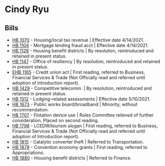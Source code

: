 # Cindy Ryu
## Bills
* [HB 1070](/bill/2021-22/hb/1070/) - Housing/local tax revenue | Effective date 4/14/2021.
* [HB 1104](/bill/2021-22/hb/1104/) - Mortgage lending fraud acct | Effective date 4/14/2021.
* [HB 1128](/bill/2021-22/hb/1128/) - Housing benefit districts | By resolution, reintroduced and retained in present status.
* [HB 1147](/bill/2021-22/hb/1147/) - Office of resiliency | By resolution, reintroduced and retained in present status.
* [EHB 1165](/bill/2021-22/ehb/1165/) - Credit union act | First reading, referred to Business, Financial Services & Trade (Not Officially read and referred until adoption of Introduction report).
* [HB 1429](/bill/2021-22/hb/1429/) - Competitive telecomm. | By resolution, reintroduced and retained in present status.
* [HB 1512](/bill/2021-22/hb/1512/) - Lodging-related assessments | Effective date 5/10/2021.
* [HB 1673](/bill/2021-22/hb/1673/) - Public works board/broadband | Minority; without recommendation.
* [HB 1707](/bill/2021-22/hb/1707/) - Flotation device use | Rules Committee relieved of further consideration.  Placed on second reading.
* [HB 1798](/bill/2021-22/hb/1798/) - LCEDIR/tourism slogan | First reading, referred to Business, Financial Services & Trade (Not Officially read and referred until adoption of Introduction report).
* [HB 1815](/bill/2021-22/hb/1815/) - Catalytic converter theft | Referred to Transportation.
* [HB 1879](/bill/2021-22/hb/1879/) - Convention economy grants | First reading, referred to Appropriations.
* [HB 1880](/bill/2021-22/hb/1880/) - Housing benefit districts | Referred to Finance.

